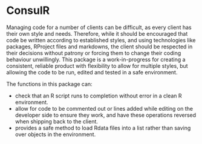 # ConsulR

Managing code for a number of clients can be difficult, as every client has their own style and needs. Therefore, while it should be encouraged that code be written according to established styles, and using technologies like packages, RProject files and markdowns, the client should be respected in their decisions without patrony or forcing them to change their coding behaviour unwillingly.
This package is a work-in-progress for creating a consistent, reliable product with flexibility to allow for multiple styles, but allowing the code to be run, edited and tested in a safe environment.
    
The functions in this package can:
- check that an R script runs to completion without error in a clean R environment.
- allow for code to be commented out or lines added while editing on the developer side to ensure they work, and have these operations reversed when shipping back to the client.
- provides a safe method to load Rdata files into a list rather than saving over objects in the environment.
